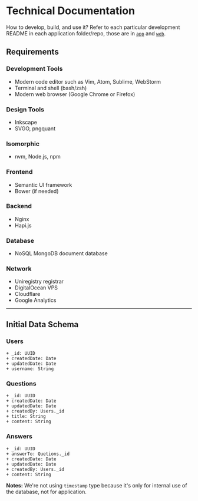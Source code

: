 Technical Documentation
=======================

How to develop, build, and use it? Refer to each particular development README in each application folder/repo, those are in [`app`](https://github.com/gunadarma-academy/asde-michi-app) and [`web`](https://github.com/gunadarma-academy/asde-michi-web).

Requirements
------------

### Development Tools

+ Modern code editor such as Vim, Atom, Sublime, WebStorm
+ Terminal and shell (bash/zsh)
+ Modern web browser (Google Chrome or Firefox)

### Design Tools

+ Inkscape
+ SVGO, pngquant

### Isomorphic

+ nvm, Node.js, npm

### Frontend

+ Semantic UI framework
+ Bower (if needed)

### Backend

+ Nginx
+ Hapi.js

### Database

+ NoSQL MongoDB document database

### Network

+ Uniregistry registrar
+ DigitalOcean VPS
+ Cloudflare
+ Google Analytics

*  *  *  *  *  *  *  *  *  *  *  *  *  *  *  *  *  *  *  *

Initial Data Schema
-------------------

### Users

```
+ _id: UUID
+ createdDate: Date
+ updatedDate: Date
+ username: String
```

### Questions

```
+ _id: UUID
+ createdDate: Date
+ updatedDate: Date
+ createdBy: Users._id
+ title: String
+ content: String
```

### Answers

```
+ _id: UUID
+ answerTo: Quetions._id
+ createdDate: Date
+ updatedDate: Date
+ createdBy: Users._id
+ content: String
```

**Notes:**
We're not using `timestamp` type because it's only for internal use of the database, not for application.

